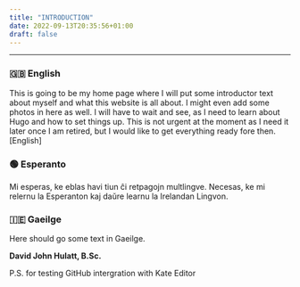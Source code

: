 ```yaml
---
title: "INTRODUCTION"
date: 2022-09-13T20:35:56+01:00
draft: false
---
```

***

### 🇬🇧 English
This is going to be my home page where I will put some introductor text about myself and what this website is all about.
I might even add some photos in here as well. I will have to wait and see, as I need to learn about Hugo and how to set things up. This is not urgent at the moment as I need it later once I am retired, but I would like to get everything ready fore then.[English]

### 🟢 Esperanto
Mi esperas, ke eblas havi tiun ĉi retpagojn multlingve. Necesas, ke mi relernu la Esperanton kaj daŭre learnu la Irelandan Lingvon.

### 🇮🇪 Gaeilge
Here should go some text in Gaeilge.

**David John Hulatt, B.Sc.**

P.S. for testing GitHub intergration with Kate Editor



